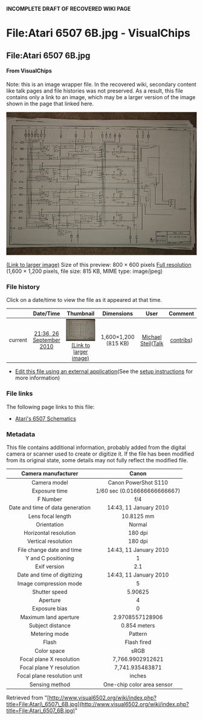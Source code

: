 **INCOMPLETE DRAFT OF RECOVERED WIKI PAGE**

# File:Atari 6507 6B.jpg - VisualChips

## File:Atari 6507 6B.jpg

#### From VisualChips


Note: this is an image wrapper file. In the recovered wiki,
secondary content like talk pages and file histories was
not preserved. As a result, this file contains only a link
to an image, which may be a larger version of the image shown
in the page that linked here.

![File:Atari 6507 6B.jpg](images/thumb/d/de/Atari_6507_6B.jpg/800px-Atari_6507_6B.jpg)

[(Link to larger image)](images/d/de/Atari_6507_6B.jpg)
Size of this preview: 800 × 600 pixels
[Full resolution](images/d/de/Atari_6507_6B.jpg)‎ (1,600 × 1,200 pixels, file size: 815 KB, MIME type: image/jpeg)

### File history

Click on a date/time to view the file as it appeared at that time.

| | Date/Time | Thumbnail | Dimensions | User | Comment |
|:---:|:---:|:---:|:---:|:---:|:---:|
| current | [21:36, 26 September 2010](images/d/de/Atari_6507_6B.jpg) | ![Thumbnail for version as of 21:36, 26 September 2010](images/thumb/d/de/Atari_6507_6B.jpg/120px-Atari_6507_6B.jpg) [(Link to larger image)](images/d/de/Atari_6507_6B.jpg) | 1,600×1,200 (815 KB) | [Michael Steil](index.php-title-User-Michael_Steil.md)([Talk](index.php-title-User_talk-Michael_Steil.md) | [contribs](./index.php%3Ftitle=Special:Contributions/Michael_Steil.md)) | |

- [Edit this file using an external application](index.php-title-File-Atari_6507_6B.jpg.md)(See the [setup instructions](http://www.mediawiki.org/wiki/Manual:External_editors) for more information)

### File links

The following page links to this file:

- [Atari's 6507 Schematics](index.php-title-Atari~s_6507_Schematics.md)

### Metadata
This file contains additional information, probably added from the digital camera or scanner used to create or digitize it.
If the file has been modified from its original state, some details may not fully reflect the modified file.

| Camera manufacturer | Canon |
|:---:|:---:|
Camera model | Canon PowerShot S110 |
Exposure time | 1/60 sec (0.016666666666667) |
F Number | f/4 |
Date and time of data generation | 14:43, 11 January 2010 |
Lens focal length | 10.8125 mm |
Orientation | Normal |
Horizontal resolution | 180 dpi |
Vertical resolution | 180 dpi |
File change date and time | 14:43, 11 January 2010 |
Y and C positioning | 1 |
Exif version | 2.1 |
Date and time of digitizing | 14:43, 11 January 2010 |
Image compression mode | 5 |
Shutter speed | 5.90625 |
Aperture | 4 |
Exposure bias | 0 |
Maximum land aperture | 2.9708557128906 |
Subject distance | 0.854 meters |
Metering mode | Pattern |
Flash | Flash fired |
Color space | sRGB |
Focal plane X resolution | 7,766.9902912621 |
Focal plane Y resolution | 7,741.935483871 |
Focal plane resolution unit | inches |
Sensing method | One-chip color area sensor |

Retrieved from "[http://www.visual6502.org/wiki/index.php?title=File:Atari\_6507\_6B.jpg](http://www.visual6502.org/wiki/index.php?title=File:Atari_6507_6B.jpg)"

